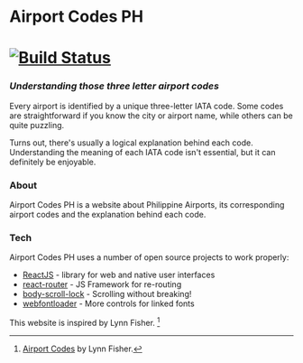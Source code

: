 # Airport Codes PH

[![Build Status](https://app.travis-ci.com/kbafadriquela/airport-codes-ph.svg?token=7rbUPqD8ski1wLh94Cxh&branch=main)](https://airport-codes-ph.vercel.app/)
=======
### _Understanding those three letter airport codes_

Every airport is identified by a unique three-letter IATA code. Some codes are straightforward if you know the city or airport name, while others can be quite puzzling.

Turns out, there's usually a logical explanation behind each code. Understanding the meaning of each IATA code isn't essential, but it can definitely be enjoyable.

### About

Airport Codes PH is a website about Philippine Airports, its corresponding airport codes and the explanation behind each code.

### Tech

Airport Codes PH uses a number of open source projects to work properly:

- [ReactJS] -  library for web and native user interfaces
- [react-router] - JS Framework for re-routing
- [body-scroll-lock] - Scrolling without breaking!
- [webfontloader] - More controls for linked fonts

This website is inspired by Lynn Fisher. [^1]
[^1]: [Airport Codes](https://airportcod.es) by Lynn Fisher.

[//]: # (These are reference links used in the body of this note and get stripped out when the markdown processor does its job. There is no need to format nicely because it shouldn't be seen. Thanks SO - http://stackoverflow.com/questions/4823468/store-comments-in-markdown-syntax)

   [ReactJS]: <https://react.dev/>
   [react-router]: <https://reactrouter.com/>
   [body-scroll-lock]: <https://cdnjs.com/libraries/body-scroll-lock>
   [webfontloader]: <https://github.com/typekit/webfontloader>
